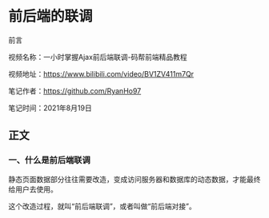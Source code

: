 # 前后端的联调



前言

视频名称：一小时掌握Ajax前后端联调-码帮前端精品教程

视频地址：https://www.bilibili.com/video/BV1ZV411m7Qr

笔记作者：https://github.com/RyanHo97

笔记时间：2021年8月19日



## 正文

### 一、什么是前后端联调

静态页面数据部分往往需要改造，变成访问服务器和数据库的动态数据，才能最终给用户去使用。

这个改造过程，就叫“前后端联调”，或者叫做“前后端对接”。

